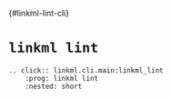 {#linkml-lint-cli}
# `linkml lint`

```{eval-rst} 
.. click:: linkml.cli.main:linkml_lint
    :prog: linkml lint
    :nested: short
```